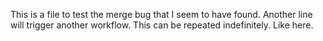 This is a file to test the merge bug that I seem to have found.
Another line will trigger another workflow.
This can be repeated indefinitely.
Like here.
